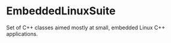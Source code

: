 EmbeddedLinuxSuite
==================

Set of C++ classes aimed mostly at small, embedded Linux C++ applications.
